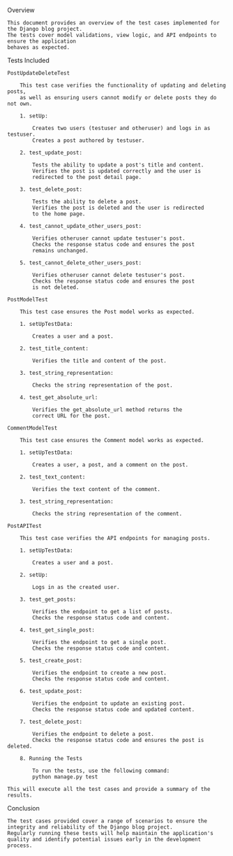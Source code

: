 Overview

    This document provides an overview of the test cases implemented for the Django blog project. 
    The tests cover model validations, view logic, and API endpoints to ensure the application 
    behaves as expected.

Tests Included

    PostUpdateDeleteTest
    
        This test case verifies the functionality of updating and deleting posts, 
        as well as ensuring users cannot modify or delete posts they do not own.
    
        1. setUp:
    
            Creates two users (testuser and otheruser) and logs in as testuser.
            Creates a post authored by testuser.
    
        2. test_update_post:
    
            Tests the ability to update a post's title and content.
            Verifies the post is updated correctly and the user is 
            redirected to the post detail page.
    
        3. test_delete_post:
    
            Tests the ability to delete a post.
            Verifies the post is deleted and the user is redirected 
            to the home page.
    
        4. test_cannot_update_other_users_post:
    
            Verifies otheruser cannot update testuser's post.
            Checks the response status code and ensures the post 
            remains unchanged.
    
        5. test_cannot_delete_other_users_post:
    
            Verifies otheruser cannot delete testuser's post.
            Checks the response status code and ensures the post 
            is not deleted.
    
    PostModelTest
    
        This test case ensures the Post model works as expected.
    
        1. setUpTestData:
    
            Creates a user and a post.
    
        2. test_title_content:
    
            Verifies the title and content of the post.
    
        3. test_string_representation:
    
            Checks the string representation of the post.
    
        4. test_get_absolute_url:
    
            Verifies the get_absolute_url method returns the 
            correct URL for the post.
    
    CommentModelTest
    
        This test case ensures the Comment model works as expected.
    
        1. setUpTestData:
    
            Creates a user, a post, and a comment on the post.
    
        2. test_text_content:
    
            Verifies the text content of the comment.
    
        3. test_string_representation:
    
            Checks the string representation of the comment.
    
    PostAPITest
    
        This test case verifies the API endpoints for managing posts.
    
        1. setUpTestData:
    
            Creates a user and a post.
    
        2. setUp:
    
            Logs in as the created user.
    
        3. test_get_posts:
    
            Verifies the endpoint to get a list of posts.
            Checks the response status code and content.
    
        4. test_get_single_post:
    
            Verifies the endpoint to get a single post.
            Checks the response status code and content.
    
        5. test_create_post:
    
            Verifies the endpoint to create a new post.
            Checks the response status code and content.
    
        6. test_update_post:
    
            Verifies the endpoint to update an existing post.
            Checks the response status code and updated content.
    
        7. test_delete_post:
    
            Verifies the endpoint to delete a post.
            Checks the response status code and ensures the post is deleted.
    
        8. Running the Tests
    
            To run the tests, use the following command:
            python manage.py test
    
    This will execute all the test cases and provide a summary of the results.

Conclusion

    The test cases provided cover a range of scenarios to ensure the 
    integrity and reliability of the Django blog project. 
    Regularly running these tests will help maintain the application's 
    quality and identify potential issues early in the development process.
